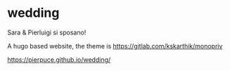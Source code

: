# wedding
Sara & Pierluigi si sposano!

A hugo based website, the theme is https://gitlab.com/kskarthik/monopriv

https://pierpuce.github.io/wedding/
